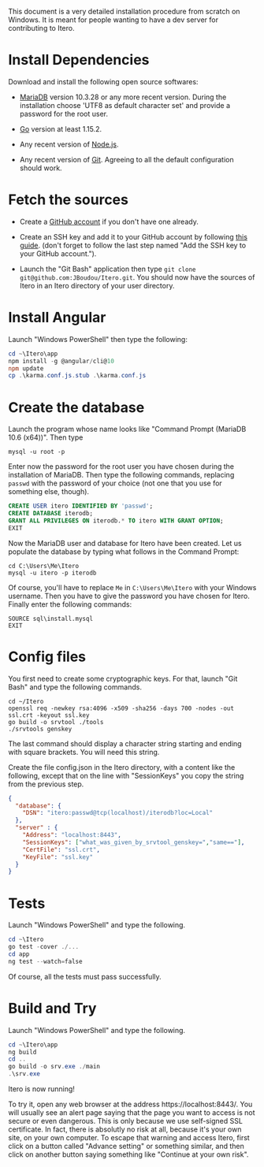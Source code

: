 This document is a very detailed installation procedure from scratch on Windows.
It is meant for people wanting to have a dev server for contributing to Itero.

# Install Dependencies

Download and install the following open source softwares:

 - [MariaDB](https://mariadb.org/download/) version 10.3.28 or any more recent
   version. During the installation choose 'UTF8 as default character set' and
   provide a password for the root user.

 - [Go](https://golang.org/dl/) version at least 1.15.2.

 - Any recent version of [Node.js](https://nodejs.org/en/download/).

 - Any recent version of [Git](https://git-scm.com/downloads).
   Agreeing to all the default configuration should work.

# Fetch the sources

 - Create a [GitHub account](https://github.com/join) if you don't have
   one already.

 - Create an SSH key and add it to your GitHub account by following
   [this guide](https://docs.github.com/en/github/authenticating-to-github/generating-a-new-ssh-key-and-adding-it-to-the-ssh-agent).
   (don't forget to follow the last step named "Add the SSH key to your GitHub
   account.").

 - Launch the "Git Bash" application then type `git clone git@github.com:JBoudou/Itero.git`.
   You should now have the sources of Itero in an Itero directory of your user
   directory.

# Install Angular

Launch "Windows PowerShell" then type the following:

```PowerShell
cd ~\Itero\app
npm install -g @angular/cli@10
npm update
cp .\karma.conf.js.stub .\karma.conf.js
```

# Create the database

Launch the program whose name looks like "Command Prompt (MariaDB 10.6 (x64))".
Then type
```Batchfile
mysql -u root -p
```
Enter now the password for the root user you have chosen during the
installation of MariaDB. Then type the following commands, replacing `passwd`
with the password of your choice (not one that you use for something else,
though).
```SQL
CREATE USER itero IDENTIFIED BY 'passwd';
CREATE DATABASE iterodb;
GRANT ALL PRIVILEGES ON iterodb.* TO itero WITH GRANT OPTION;
EXIT
```

Now the MariaDB user and database for Itero have been created. Let us populate
the database by typing what follows in the Command Prompt:
```Batchfile
cd C:\Users\Me\Itero
mysql -u itero -p iterodb
```
Of course, you'll have to replace `Me` in `C:\Users\Me\Itero` with your Windows
username. Then you have to give the password you have chosen for Itero.
Finally enter the following commands:
```MySQL
SOURCE sql\install.mysql
EXIT
```

# Config files

You first need to create some cryptographic keys. For that, launch "Git Bash"
and type the following commands.
```Shell
cd ~/Itero
openssl req -newkey rsa:4096 -x509 -sha256 -days 700 -nodes -out ssl.crt -keyout ssl.key
go build -o srvtool ./tools
./srvtools genskey
```
The last command should display a character string starting and ending with
square brackets. You will need this string.

Create the file config.json in the Itero directory, with a content like the
following, except that on the line with "SessionKeys" you copy the string from
the previous step.
```JSON
{
  "database": {
    "DSN": "itero:passwd@tcp(localhost)/iterodb?loc=Local"
  },
  "server" : {
    "Address": "localhost:8443",
    "SessionKeys": ["what_was_given_by_srvtool_genskey=","same=="],
    "CertFile": "ssl.crt",
    "KeyFile": "ssl.key"
  }
}
```

# Tests

Launch "Windows PowerShell" and type the following.
```PowerShell
cd ~\Itero
go test -cover ./...
cd app
ng test --watch=false
```
Of course, all the tests must pass successfully.

# Build and Try

Launch "Windows PowerShell" and type the following.
```PowerShell
cd ~\Itero\app
ng build
cd ..
go build -o srv.exe ./main
.\srv.exe
```
Itero is now running!

To try it, open any web browser at the address https://localhost:8443/. You will
usually see an alert page saying that the page you want to access is not secure
or even dangerous. This is only because we use self-signed SSL certificate. In
fact, there is absolutly no risk at all, because it's your own site, on your
own computer. To escape that warning and access Itero, first click on a button
called "Advance setting" or something similar, and then click on another button
saying something like "Continue at your own risk".
